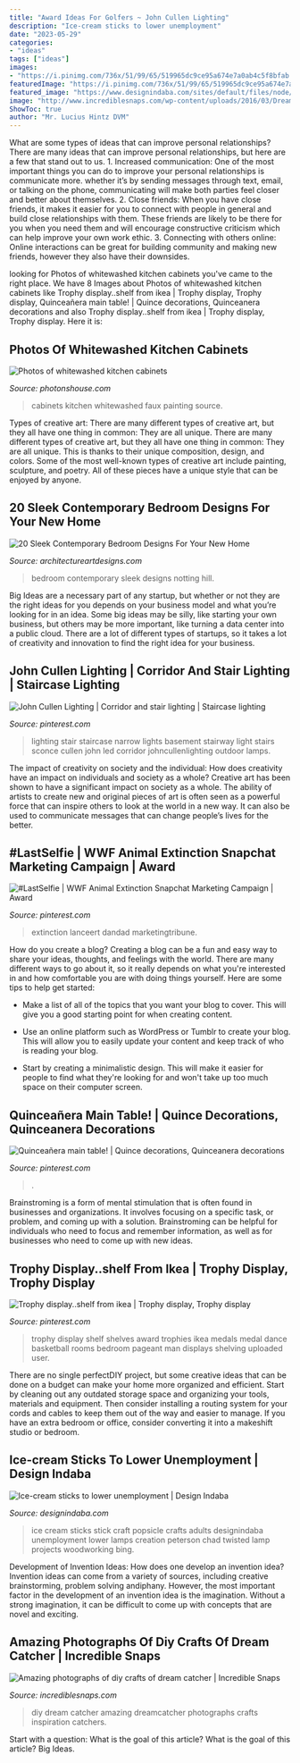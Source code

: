 ```yaml
---
title: "Award Ideas For Golfers ~ John Cullen Lighting"
description: "Ice-cream sticks to lower unemployment"
date: "2023-05-29"
categories:
- "ideas"
tags: ["ideas"]
images:
- "https://i.pinimg.com/736x/51/99/65/519965dc9ce95a674e7a0ab4c5f8bfab.jpg"
featuredImage: "https://i.pinimg.com/736x/51/99/65/519965dc9ce95a674e7a0ab4c5f8bfab.jpg"
featured_image: "https://www.designindaba.com/sites/default/files/node/news/5199/gallery/chad2_0.jpg"
image: "http://www.incrediblesnaps.com/wp-content/uploads/2016/03/Dreamcatcher-DIY-6-600x8991.jpg"
ShowToc: true
author: "Mr. Lucius Hintz DVM"
---
```



What are some types of ideas that can improve personal relationships?
There are many ideas that can improve personal relationships, but here are a few that stand out to us. 1. Increased communication: One of the most important things you can do to improve your personal relationships is communicate more. whether it’s by sending messages through text, email, or talking on the phone, communicating will make both parties feel closer and better about themselves. 2. Close friends: When you have close friends, it makes it easier for you to connect with people in general and build close relationships with them. These friends are likely to be there for you when you need them and will encourage constructive criticism which can help improve your own work ethic. 3. Connecting with others online: Online interactions can be great for building community and making new friends, however they also have their downsides.

	

		
looking for Photos of whitewashed kitchen cabinets you've came to the right place. We have 8 Images about Photos of whitewashed kitchen cabinets like Trophy display..shelf from ikea | Trophy display, Trophy display, Quinceañera main table! | Quince decorations, Quinceanera decorations and also Trophy display..shelf from ikea | Trophy display, Trophy display. Here it is:
		
    
## Photos Of Whitewashed Kitchen Cabinets

<img loading=lazy src="http://photonshouse.com/photo/b5/b5fe270df0dc83793c11670cc7ae7e3c.jpg" onerror="this.onerror=null;this.src='https://tse1.mm.bing.net/th?id=OIP.cmUog7d2P3z9ERLDJIEItwHaJ4&amp;pid=15.1';" alt="Photos of whitewashed kitchen cabinets">

_Source: photonshouse.com_

>cabinets kitchen whitewashed faux painting source. 

	

Types of creative art: There are many different types of creative art, but they all have one thing in common: They are all unique.
There are many different types of creative art, but they all have one thing in common: They are all unique. This is thanks to their unique composition, design, and colors. Some of the most well-known types of creative art include painting, sculpture, and poetry. All of these pieces have a unique style that can be enjoyed by anyone.

    
## 20 Sleek Contemporary Bedroom Designs For Your New Home

<img loading=lazy src="https://www.architectureartdesigns.com/wp-content/uploads/2014/09/20-Sleek-Contemporary-Bedroom-Designs-For-Your-New-Home-9.jpg" onerror="this.onerror=null;this.src='https://tse1.mm.bing.net/th?id=OIP.HW8UdYHsOYH1EV7c5DK2kwHaMO&amp;pid=15.1';" alt="20 Sleek Contemporary Bedroom Designs For Your New Home">

_Source: architectureartdesigns.com_

>bedroom contemporary sleek designs notting hill. 

	

Big Ideas are a necessary part of any startup, but whether or not they are the right ideas for you depends on your business model and what you’re looking for in an idea. Some big ideas may be silly, like starting your own business, but others may be more important, like turning a data center into a public cloud. There are a lot of different types of startups, so it takes a lot of creativity and innovation to find the right idea for your business.

    
## John Cullen Lighting | Corridor And Stair Lighting | Staircase Lighting

<img loading=lazy src="https://i.pinimg.com/736x/cd/4d/71/cd4d71c79d4c640abf02e43c8d20c459--wall-sconce-wall-lamps.jpg" onerror="this.onerror=null;this.src='https://tse2.mm.bing.net/th?id=OIP.a0vU2o43osli7VR5SxJz0wHaLH&amp;pid=15.1';" alt="John Cullen Lighting | Corridor and stair lighting | Staircase lighting">

_Source: pinterest.com_

>lighting stair staircase narrow lights basement stairway light stairs sconce cullen john led corridor johncullenlighting outdoor lamps. 

	

The impact of creativity on society and the individual: How does creativity have an impact on individuals and society as a whole?
Creative art has been shown to have a significant impact on society as a whole. The ability of artists to create new and original pieces of art is often seen as a powerful force that can inspire others to look at the world in a new way. It can also be used to communicate messages that can change people’s lives for the better.

    
## #LastSelfie | WWF Animal Extinction Snapchat Marketing Campaign | Award

<img loading=lazy src="https://i.pinimg.com/736x/51/99/65/519965dc9ce95a674e7a0ab4c5f8bfab.jpg" onerror="this.onerror=null;this.src='https://tse4.mm.bing.net/th?id=OIP.w7iYPYot5nKksgufJ3dmDQHaNJ&amp;pid=15.1';" alt="#LastSelfie | WWF Animal Extinction Snapchat Marketing Campaign | Award">

_Source: pinterest.com_

>extinction lanceert dandad marketingtribune. 

	

How do you create a blog?
Creating a blog can be a fun and easy way to share your ideas, thoughts, and feelings with the world. There are many different ways to go about it, so it really depends on what you're interested in and how comfortable you are with doing things yourself. Here are some tips to help get started: 
- Make a list of all of the topics that you want your blog to cover. This will give you a good starting point for when creating content.

- Use an online platform such as WordPress or Tumblr to create your blog. This will allow you to easily update your content and keep track of who is reading your blog.

- Start by creating a minimalistic design. This will make it easier for people to find what they're looking for and won't take up too much space on their computer screen.

    
## Quinceañera Main Table! | Quince Decorations, Quinceanera Decorations

<img loading=lazy src="https://i.pinimg.com/736x/c2/3b/c3/c23bc39aa5b77d7dcab829dbbb0254c2.jpg" onerror="this.onerror=null;this.src='https://tse2.mm.bing.net/th?id=OIP.nHoGhInZ5_PzHYI2xCEaKgHaFj&amp;pid=15.1';" alt="Quinceañera main table! | Quince decorations, Quinceanera decorations">

_Source: pinterest.com_

>. 

	

Brainstroming is a form of mental stimulation that is often found in businesses and organizations. It involves focusing on a specific task, or problem, and coming up with a solution. Brainstroming can be helpful for individuals who need to focus and remember information, as well as for businesses who need to come up with new ideas.

    
## Trophy Display..shelf From Ikea | Trophy Display, Trophy Display

<img loading=lazy src="https://i.pinimg.com/736x/07/1c/f1/071cf122e42eca852eefb290b9c7e7e4--trophy-display-man-room.jpg" onerror="this.onerror=null;this.src='https://tse1.mm.bing.net/th?id=OIP.NZap0GRsTrV_YeORTt_ITQHaJ4&amp;pid=15.1';" alt="Trophy display..shelf from ikea | Trophy display, Trophy display">

_Source: pinterest.com_

>trophy display shelf shelves award trophies ikea medals medal dance basketball rooms bedroom pageant man displays shelving uploaded user. 

	

There are no single perfectDIY project, but some creative ideas that can be done on a budget can make your home more organized and efficient. Start by cleaning out any outdated storage space and organizing your tools, materials and equipment. Then consider installing a routing system for your cords and cables to keep them out of the way and easier to manage. If you have an extra bedroom or office, consider converting it into a makeshift studio or bedroom.

    
## Ice-cream Sticks To Lower Unemployment | Design Indaba

<img loading=lazy src="https://www.designindaba.com/sites/default/files/node/news/5199/gallery/chad2_0.jpg" onerror="this.onerror=null;this.src='https://tse1.mm.bing.net/th?id=OIP.qDUq_W7NpIiclPKnjFWl-wHaJ4&amp;pid=15.1';" alt="Ice-cream sticks to lower unemployment | Design Indaba">

_Source: designindaba.com_

>ice cream sticks stick craft popsicle crafts adults designindaba unemployment lower lamps creation peterson chad twisted lamp projects woodworking bing. 

	

Development of Invention Ideas: How does one develop an invention idea?
Invention ideas can come from a variety of sources, including creative brainstorming, problem solving andiphany. However, the most important factor in the development of an invention idea is the imagination. Without a strong imagination, it can be difficult to come up with concepts that are novel and exciting.

    
## Amazing Photographs Of Diy Crafts Of Dream Catcher | Incredible Snaps

<img loading=lazy src="http://www.incrediblesnaps.com/wp-content/uploads/2016/03/Dreamcatcher-DIY-6-600x8991.jpg" onerror="this.onerror=null;this.src='https://tse3.mm.bing.net/th?id=OIP.TqjXtdNHkfnXtHnZTLANdwHaLG&amp;pid=15.1';" alt="Amazing photographs of diy crafts of dream catcher | Incredible Snaps">

_Source: incrediblesnaps.com_

>diy dream catcher amazing dreamcatcher photographs crafts inspiration catchers. 

	

Start with a question: What is the goal of this article?
What is the goal of this article? Big Ideas.

